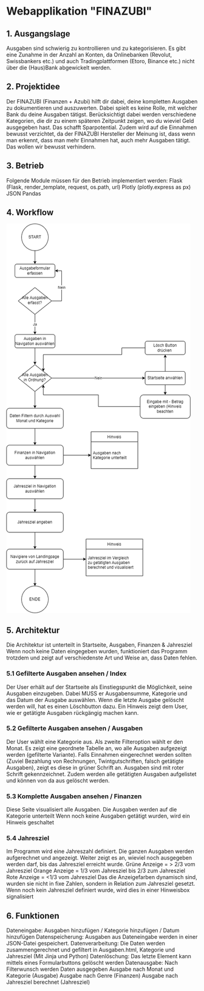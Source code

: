 <h1>Webapplikation "FINAZUBI"</h1>
<h2>1. Ausgangslage</h2>
Ausgaben sind schwierig zu kontrollieren und zu kategorisieren. Es gibt eine Zunahme in der Anzahl an Konten, da 
Onlinebanken (Revolut, Swissbankers etc.) und auch Tradingplattformen (Etoro, Binance etc.) nicht über die (Haus)Bank abgewickelt werden. 


<h2>2. Projektidee </h2>
Der FINAZUBI (Finanzen + Azubi) hilft dir dabei, deine kompletten Ausgaben zu dokumentieren und auszuwerten. 
Dabei spielt es keine Rolle, mit welcher Bank du deine Ausgaben tätigst. Berücksichtigt dabei werden verschiedene
Kategorien, die dir zu einem späteren Zeitpunkt zeigen, wo du wieviel Geld ausgegeben hast. Das schafft Sparpotential.
Zudem wird auf die Einnahmen bewusst verzichtet, da der FINAZUBI Hersteller der Meinung ist, dass wenn man erkennt,
dass man mehr Einnahmen hat, auch mehr Ausgaben tätigt. Das wollen wir bewusst verhindern.


<h2>3. Betrieb</h2>
Folgende Module müssen für den Betrieb implementiert werden:
Flask (Flask, render_template, request, os.path, url)
Plotly (plotly.express as px)
JSON
Pandas


<h2>4. Workflow</h2>

![](templates/Flowchart_FINAZUBI.png)

<h2>5. Architektur</h2>
Die Architektur ist unterteilt in Startseite, Ausgaben, Finanzen & Jahresziel
Wenn noch keine Daten eingegeben wurden, funktioniert das Programm trotzdem 
und zeigt auf verschiedenste Art und Weise an, dass Daten fehlen.

<h3>5.1 Gefilterte Ausgaben ansehen / Index </h3>
Der User erhält auf der Startseite als Einstiegspunkt die Möglichkeit, seine Ausgaben einzugeben.
Dabei MUSS er Ausgabensumme, Kategorie und das Datum der Ausgabe auswählen.
Wenn die letzte Ausgabe gelöscht werden will, hat es einen Löschbutton dazu.
Ein Hinweis zeigt dem User, wie er getätigte Ausgaben rückgängig machen kann.


<h3>5.2 Gefilterte Ausgaben ansehen / Ausgaben </h3>
Der User wählt eine Kategorie aus. Als zweite Filteroption wählt er den Monat.
Es zeigt eine geordnete Tabelle an, wo alle Ausgaben aufgezeigt werden (gefilterte Variante).
Falls Einnahmen eingerechnet werden sollten (Zuviel Bezahlung von Rechnungen, Twintgutschriften, falsch getätigte Ausgaben), 
zeigt es diese in grüner Schrift an. Ausgaben sind mit roter Schrift gekennzeichnet.
Zudem werden alle getätigten Ausgaben aufgelistet und können von da aus gelöscht werden.


<h3>5.3 Komplette Ausgaben ansehen / Finanzen </h3>
Diese Seite visualisiert alle Ausgaben. Die Ausgaben werden auf die Kategorie unterteilt
Wenn noch keine Ausgaben getätigt wurden, wird ein Hinweis geschaltet 


<h3>5.4 Jahresziel</h3>
Im Programm wird eine Jahreszahl definiert. Die ganzen Ausgaben werden aufgerechnet und angezeigt. 
Weiter zeigt es an, wieviel noch ausgegeben werden darf, bis das Jahresziel erreicht wurde.
Grüne Anzeige =  > 2/3 vom Jahresziel
Orange Anzeige = 1/3 vom Jahresziel bis 2/3 zum Jahresziel
Rote Anzeige = <1/3 vom Jahresziel
Das die Anzeigefarben dynamisch sind, wurden sie nicht in fixe Zahlen, sondern in Relation zum Jahresziel gesetzt.
Wenn noch kein Jahresziel definiert wurde, wird dies in einer Hinweisbox signalisiert


<h2>6. Funktionen</h2>
Dateneingabe: Ausgaben hinzufügen / Kategorie hinzufügen / Datum hinzufügen
Datenspeicherung: Ausgaben aus Dateneingabe werden in einer JSON-Datei gespeichert.
Datenverarbeitung: Die Daten werden zusammengerechnet und gefiltert in Ausgaben.html, Kategorie und Jahresziel (Mit Jinja und Python)
Datenlöschung: Das letzte Element kann mittels eines Formularbuttons gelöscht werden
Datenausgabe: Nach Filterwunsch werden Daten ausgegeben
    Ausgabe nach Monat und Kategorie (Ausgabe)
    Ausgabe nach Genre (Finanzen)
    Ausgabe nach Jahresziel berechnet (Jahresziel)